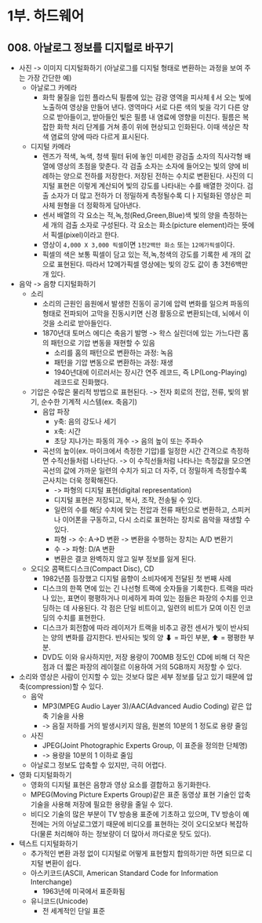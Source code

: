 # 1부. 하드웨어

## 008. 아날로그 정보를 디지털로 바꾸기

- 사진 -> 이미지 디지털화하기 (아날로그를 디지털 형태로 변환하는 과정을 보여 주는 가장 간단한 예)
  - 아날로그 카메라
    - 화학 물질을 입힌 플라스틱 필름에 있는 감광 영역을 피사체ㅔ서 오는 빛에 노출하여 영상을 만들어 낸다. 영역마다 서로 다른 색의 빛을 각기 다른 양으로 받아들이고, 받아들인 빛은 필름 내 염료에 영향을 미친다. 필름은 복잡한 화학 처리 단계를 거쳐 종이 위에 현상되고 인화된다. 이때 색상은 착색 염료의 양에 따라 다르게 표시된다.
  - 디지털 카메라
    - 렌즈가 적색, 녹색, 청색 필터 뒤에 놓인 미세한 광검출 소자의 직사각형 배열에 영상의 초점을 맞춘다. 각 검출 소자는 소자에 들어오는 빛의 양에 비례하는 양으로 전하를 저장한다. 저장된 전하는 수치로 변환된다. 사진의 디지털 표현은 이렇게 계산되어 빛의 강도를 나타내는 수를 배열한 것이다. 검출 소자가 더 많고 전하가 더 정밀하게 측정될수록 디ㅏ지털화된 영상은 피사체 원형을 더 정확하게 담아낸다.
    - 센서 배열의 각 요소는 적,녹,청(Red,Green,Blue)색 빛의 양을 측정하는 세 개의 검출 소자로 구성된다. 각 요소는 화소(picture element)라는 뜻에서 픽셀(pixel)이라고 한다.
    - 영상이 `4,000 X 3,000 픽셀`이면 `1천2백만 화소` 또는 `12메가픽셀`이다.
    - 픽셀의 색은 보통 픽셀이 담고 있는 적,녹,청색의 강도를 기록한 세 개의 값으로 표현된다. 따라서 12메가픽셀 영상에는 빛의 강도 값이 총 3천6백만 개 있다.
- 음악 -> 음향 디지털화하기
  - 소리
    - 소리의 근원인 음원에서 발생한 진동이 공기에 압력 변화를 일으켜 파동의 형태로 전파되어 고막을 진동시키면 신경 활동으로 변환되는데, 뇌에서 이것을 소리로 받아들인다.
    - 1870년대 토머스 에디슨 축음기 발명 -> 왁스 실린더에 있는 가느다란 홈의 패턴으로 기압 변동을 재현할 수 있음
      - 소리를 홈의 패턴으로 변환하는 과정: 녹음
      - 패턴을 기압 변동으로 변환하는 과정: 재생
      - 1940년대에 이르러서는 장시간 연주 레코드, 즉 LP(Long-Playing) 레코드로 진화했다.
  - 기압은 수많은 물리적 방법으로 표현된다. -> 전자 회로의 전압, 전류, 빛의 밝기, 순수한 기계적 시스템(ex. 축음기)
    - 음압 파장
      - y축: 음의 강도나 세기
      - x축: 시간
      - 초당 지나가는 파동의 개수 -> 음의 높이 또는 주파수
    - 곡선의 높이(ex. 마이크에서 측정한 기압)를 일정한 시간 간격으로 측정하면 수직선들처럼 나타난다. -> 이 수직선들처럼 나타나는 측정값을 모으면 곡선의 값에 가까운 일련의 수치가 되고 더 자주, 더 정밀하게 측정할수록 근사치는 더욱 정확해진다.
      - -> 파형의 디지털 표현(digital representation)
      - 디지털 표현은 저장되고, 복사, 조작, 전송될 수 있다.
      - 일련의 수를 해당 수치에 맞는 전압과 전류 패턴으로 변환하고, 스피커나 이어폰을 구동하고, 다시 소리로 표현하는 장치로 음악을 재생할 수 있다.
      - 파형 -> 수: A->D 변환 -> 변환을 수행하는 장치는 A/D 변환기
      - 수 -> 파형: D/A 변환
      - 변환은 결코 완벽하지 않고 일부 정보를 잃게 된다.
  - 오디오 콤팩트디스크(Compact Disc), CD
    - 1982년쯤 등장했고 디지털 음향이 소비자에게 전달된 첫 번째 사례
    - 디스크의 한쪽 면에 있는 긴 나선형 트랙에 숫자들을 기록한다. 트랙을 따라 나 있는, 표면이 평평하거나 미세하게 파여 있는 점들은 파장의 수치를 인코딩하는 데 사용된다. 각 점은 단일 비트이고, 일련의 비트가 모여 이진 인코딩의 수치를 표현한다.
    - 디스크가 회전함에 따라 레이저가 트랙을 비추고 광전 센서가 빛이 반사되는 양의 변화를 감지한다. 반사되는 빛의 양 ⬇ = 파인 부분, ⬆ = 평평한 부분.
    - DVD도 이와 유사하지만, 저장 용량이 700MB 정도인 CD에 비해 더 작은 점과 더 짧은 파장의 레이절르 이용하여 거의 5GB까지 저장할 수 있다.
- 소리와 영상은 사람이 인지할 수 있는 것보다 많은 세부 정보를 담고 있기 때문에 압축(compression)할 수 있다.
  - 음악
    - MP3(MPEG Audio Layer 3)/AAC(Advanced Audio Coding) 같은 압축 기술을 사용
    - -> 음질 저하를 거의 발생시키지 않음, 원본의 10분의 1 정도로 용량 줄임
  - 사진
    - JPEG(Joint Photographic Experts Group, 이 표준을 정의한 단체명)
    - -> 용량을 10분의 1 이하로 줄임
  - 아날로그 정보도 압축할 수 있지만, 극히 어렵다.
- 영화 디지털화하기
  - 영화의 디지털 표현은 음향과 영상 요소를 결합하고 동기화한다.
  - MPEG(Moving Picture Experts Group)같은 표준 동영상 표현 기술인 압축 기술을 사용해 저장에 필요한 용량을 줄일 수 있다.
  - 비디오 기술의 많은 부분이 TV 방송용 표준에 기초하고 있으며, TV 방송이 예전에는 거의 아날로그였기 때문에 비디오를 표현하는 것이 오디오보다 복잡하다(물론 처리해야 하는 정보량이 더 많아서 까다로운 탓도 있다).
- 텍스트 디지털화하기
  - 추가적인 변환 과정 없이 디지털로 어떻게 표현할지 합의하기만 하면 되므로 디지털 변환이 쉽다.
  - 아스키코드(ASCII, American Standard Code for Information Interchange)
    - 1963년에 미국에서 표준화됨
  - 유니코드(Unicode)
    - 전 세계적인 단일 표준
